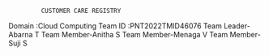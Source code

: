              CUSTOMER CARE REGISTRY

   Domain :Cloud Computing
   Team ID :PNT2022TMID46076
   Team Leader-Abarna T
   Team Member-Anitha S
   Team Member-Menaga V
   Team Member-Suji S


